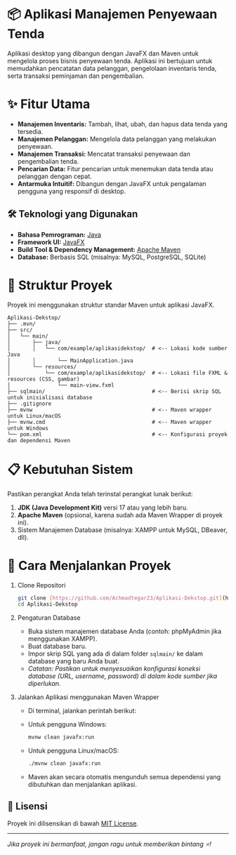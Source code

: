 # 📦 Aplikasi Manajemen Penyewaan Tenda

Aplikasi desktop yang dibangun dengan JavaFX dan Maven untuk mengelola proses bisnis penyewaan tenda. Aplikasi ini bertujuan untuk memudahkan pencatatan data pelanggan, pengelolaan inventaris tenda, serta transaksi peminjaman dan pengembalian.



# ✨ Fitur Utama
* **Manajemen Inventaris:** Tambah, lihat, ubah, dan hapus data tenda yang tersedia.
* **Manajemen Pelanggan:** Mengelola data pelanggan yang melakukan penyewaan.
* **Manajemen Transaksi:** Mencatat transaksi penyewaan dan pengembalian tenda.
* **Pencarian Data:** Fitur pencarian untuk menemukan data tenda atau pelanggan dengan cepat.
* **Antarmuka Intuitif:** Dibangun dengan JavaFX untuk pengalaman pengguna yang responsif di desktop.


## 🛠️ Teknologi yang Digunakan
* **Bahasa Pemrograman:** [Java](https://www.java.com/)
* **Framework UI:** [JavaFX](https://openjfx.io/)
* **Build Tool & Dependency Management:** [Apache Maven](https://maven.apache.org/)
* **Database:** Berbasis SQL (misalnya: MySQL, PostgreSQL, SQLite)

# 📂 Struktur Proyek
Proyek ini menggunakan struktur standar Maven untuk aplikasi JavaFX.
```
Aplikasi-Dekstop/
├── .mvn/
├── src/
│   └── main/
│       ├── java/
│       │   └── com/example/aplikasidekstop/  # <-- Lokasi kode sumber Java
│       │       └── MainApplication.java
│       └── resources/
│           └── com/example/aplikasidekstop/  # <-- Lokasi file FXML & resources (CSS, gambar)
│               └── main-view.fxml
├── sqlmain/                                  # <-- Berisi skrip SQL untuk inisialisasi database
├── .gitignore
├── mvnw                                      # <-- Maven wrapper untuk Linux/macOS
├── mvnw.cmd                                  # <-- Maven wrapper untuk Windows
└── pom.xml                                   # <-- Konfigurasi proyek dan dependensi Maven
```

# 📋 Kebutuhan Sistem
Pastikan perangkat Anda telah terinstal perangkat lunak berikut:
1.  **JDK (Java Development Kit)** versi 17 atau yang lebih baru.
2.  **Apache Maven** (opsional, karena sudah ada Maven Wrapper di proyek ini).
3.  Sistem Manajemen Database (misalnya: XAMPP untuk MySQL, DBeaver, dll).

# 🚀 Cara Menjalankan Proyek

1.  Clone Repositori
    ```bash
    git clone [https://github.com/Achmadtegar23/Aplikasi-Dekstop.git](https://github.com/Achmadtegar23/Aplikasi-Dekstop.git)
    cd Aplikasi-Dekstop
    ```

2.  Pengaturan Database
    - Buka sistem manajemen database Anda (contoh: phpMyAdmin jika menggunakan XAMPP).
    - Buat database baru.
    - Impor skrip SQL yang ada di dalam folder `sqlmain/` ke dalam database yang baru Anda buat.
    - *Catatan: Pastikan untuk menyesuaikan konfigurasi koneksi database (URL, username, password) di dalam kode sumber jika diperlukan.*

3.  Jalankan Aplikasi menggunakan Maven Wrapper
    - Di terminal, jalankan perintah berikut:

    - Untuk pengguna Windows:
      ```bash
      mvnw clean javafx:run
      ```
    - Untuk pengguna Linux/macOS:
      ```bash
      ./mvnw clean javafx:run
      ```
    - Maven akan secara otomatis mengunduh semua dependensi yang dibutuhkan dan menjalankan aplikasi.

## 📄 Lisensi
Proyek ini dilisensikan di bawah [MIT License](LICENSE).

---
_Jika proyek ini bermanfaat, jangan ragu untuk memberikan bintang ⭐!_
